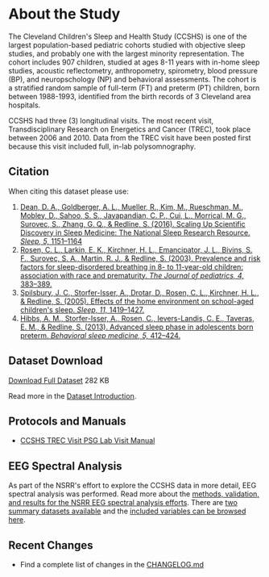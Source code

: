 # About the Study

The Cleveland Children's Sleep and Health Study (CCSHS) is one of the largest population-based pediatric cohorts studied with objective sleep studies, and probably one with the largest minority representation. The cohort includes 907 children, studied at ages 8-11 years with in-home sleep studies, acoustic reflectometry, anthropometry, spirometry, blood pressure (BP), and neuropschology (NP) and behavioral assessments. The cohort is a stratified random sample of full-term (FT) and preterm (PT) children, born between 1988-1993, identified from the birth records of 3 Cleveland area hospitals.

CCSHS had three (3) longitudinal visits. The most recent visit, Transdisciplinary Research on Energetics and Cancer (TREC), took place between 2006 and 2010. Data from the TREC visit have been posted first because this visit included full, in-lab polysomnography.

## Citation

When citing this dataset please use:

1. [Dean, D. A., Goldberger, A. L., Mueller, R., Kim, M., Rueschman, M., Mobley, D., Sahoo, S. S., Jayapandian, C. P., Cui, L., Morrical, M. G., Surovec, S., Zhang, G. Q., & Redline, S. (2016). Scaling Up Scientific Discovery in Sleep Medicine: The National Sleep Research Resource. *Sleep, 5,* 1151–1164](http://www.ncbi.nlm.nih.gov/pubmed/27070134)
2. [Rosen, C. L., Larkin, E. K., Kirchner, H. L., Emancipator, J. L., Bivins, S. F., Surovec, S. A., Martin, R. J., & Redline, S. (2003). Prevalence and risk factors for sleep-disordered breathing in 8- to 11-year-old children: association with race and prematurity. *The Journal of pediatrics, 4,* 383–389.](http://www.ncbi.nlm.nih.gov/pubmed/12712055/)
3. [Spilsbury, J. C., Storfer-Isser, A., Drotar, D., Rosen, C. L., Kirchner, H. L., & Redline, S. (2005). Effects of the home environment on school-aged children's sleep. *Sleep, 11,* 1419–1427.](http://www.ncbi.nlm.nih.gov/pubmed/16335483/)
4. [Hibbs, A. M., Storfer-Isser, A., Rosen, C., Ievers-Landis, C. E., Taveras, E. M., & Redline, S. (2013). Advanced sleep phase in adolescents born preterm. *Behavioral sleep medicine, 5,* 412–424.](http://www.ncbi.nlm.nih.gov/pubmed/24283662/)

## Dataset Download

<a href=":files_path:/datasets" class="btn btn-success btn-lg">Download Full Dataset</a> 282 KB

Read more in the [Dataset Introduction](:pages_path:/dataset-introduction.md).

## Protocols and Manuals

- [CCSHS TREC Visit PSG Lab Visit Manual](:files_path:/documentation?f=CCSHS_TREC_Visit_PSG_Lab_Visit_Manual.pdf)

## EEG Spectral Analysis

As part of the NSRR's effort to explore the CCSHS data in more detail, EEG spectral analysis was performed. Read more about the [methods, validation, and results for the NSRR EEG spectral analysis efforts](:pages_path:/eeg-spectral-analysis.md). There are [two summary datasets available](:files_path:/datasets/eeg-spectral-analysis) and the [included variables can be browsed here](https://www.sleepdata.org/datasets/ccshs/variables?folder=Spectral+Analysis).

## Recent Changes

- Find a complete list of changes in the [CHANGELOG.md](:pages_path:/CHANGELOG.md)

